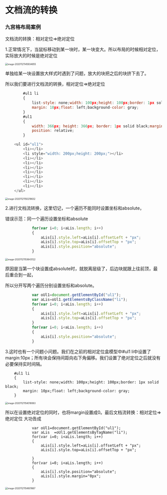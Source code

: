 # 文档流的转换

### 九宫格布局案例

文档流的转换：相对定位=>绝对定位 

1.正常情况下，当鼠标移动到某一块时，某一块变大。所以布局的时候相对定位，实际放大的时候是绝对定位

<img src="E:\HTML5自学\笔记\文档流转换_九宫格案例\image-20201121145934855.png" alt="image-20201121145934855" style="zoom: 50%;" />



单独给某一块设置放大样式时遇到了问题，放大的块把之后的块挤下去了。

所以我们要进行文档流的转换，相对定位=>绝对定位

```javascript
		#ul1 li
		{
			list-style: none;width: 100px;height: 100px;border: 1px solid black;
			margin: 10px;float: left;background-color: gray;
		}
		#ul1
		{
			width: 366px; height: 366px; border: 1px solid black;margin: 100px auto;
			position: relative;
		}
```
```javascript
	<ul id="ul1">
		<li></li>
		<li style="width: 200px;height: 200px;"></li>
		<li></li>
		<li></li>
		<li></li>
		<li></li>
		<li></li>
		<li></li>
		<li></li>
	</ul>
```


<img src="C:\Users\jackhoo\AppData\Roaming\Typora\typora-user-images\image-20201121150218632.png" alt="image-20201121150218632" style="zoom:50%;" />



2.进行文档流转换，这里切记，一个遍历不能同时设置坐标和absolute，

错误示范：同一个遍历设置坐标和absolute

```javascript
			for(var i=0; i<aLis.length; i++)
			{
				aLis[i].style.left=aLis[i].offsetLeft + "px";
				aLis[i].style.top=aLis[i].offsetTop + "px";
				aLis[i].style.position="absolute";
			}
```
<img src="C:\Users\jackhoo\AppData\Roaming\Typora\typora-user-images\image-20201121153643122.png" alt="image-20201121153643122" style="zoom:50%;" />



原因是当第一个块设置成absolute时，就脱离层级了，后边块就跟上往前顶，最后重合到一起，

所以分开写两个遍历分别设置坐标和absolute。

```javascript
			var oUl1=document.getElementById("ul1");
			var aLis=oUl1.getElementsByClassName("li");
			for(var i=0; i<aLis.length; i++)
			{
				aLis[i].style.left=aLis[i].offsetLeft + "px";
				aLis[i].style.top=aLis[i].offsetTop + "px";
			}
			for(var i=0; i<aLis.length; i++)
			{
				aLis[i].style.position="absolute";
			}
```
3.这时也有一个问题小问题。我们在之前的相对定位盒模型中#ul1 li中设置了margin:10px；所有块会保持间距向右下角偏移。我们设置了绝对定位之后就没有必要保持实时间隔。

		#ul1 li
		{
			list-style: none;width: 100px;height: 100px;border: 1px solid black;
			margin: 10px;float: left;background-color: gray;
		}
<img src="C:\Users\jackhoo\AppData\Roaming\Typora\typora-user-images\image-20201121154018063.png" alt="image-20201121154018063" style="zoom:50%;" />

所以在设置绝对定位的同时，也将margin设置成0。最后文档流转换：相对定位=>绝对定位 大功告成

				var oUl1=document.getElementById("ul1");
				var aLis  =oUl1.getElementsByTagName("li");
				for(var i=0; i<aLis.length; i++)
				{
					aLis[i].style.left=aLis[i].offsetLeft + "px";
					aLis[i].style.top=aLis[i].offsetTop + "px";
					
				}
				for(var i=0; i<aLis.length; i++)
				{
					aLis[i].style.position="absolute";
					aLis[i].style.margin="0px";
				}
<img src="C:\Users\jackhoo\AppData\Roaming\Typora\typora-user-images\image-20201121154801667.png" alt="image-20201121154801667" style="zoom:50%;" />
